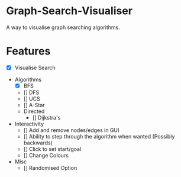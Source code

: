 # Graph-Search-Visualiser
A way to visualise graph searching algorithms.

# Features
- [x] Visualise Search
- Algorithms
  - [x] BFS
  - [] DFS
  - [] UCS
  - [] A-Star
  - Directed
      - [] Dijkstra's
- Interactivity
  - [] Add and remove nodes/edges in GUI
  - [] Ability to step through the algorithm when wanted (Possibly backwards)
  - [] Click to set start/goal
  - [] Change Colours
- Misc
  - [] Randomised Option
